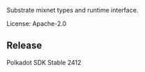 Substrate mixnet types and runtime interface.

License: Apache-2.0


## Release

Polkadot SDK Stable 2412
